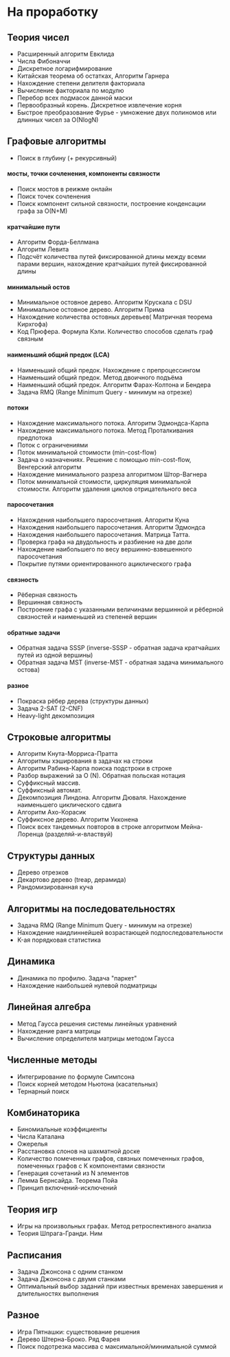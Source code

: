 # На проработку

## Теория чисел
* Расширенный алгоритм Евклида
* Числа Фибоначчи
* Дискретное логарифмирование
* Китайская теорема об остатках, Алгоритм Гарнера
* Нахождение степени делителя факториала
* Вычисление факториала по модулю
* Перебор всех подмасок данной маски
* Первообразный корень. Дискретное извлечение корня
* Быстрое преобразование Фурье - умножение двух полиномов или длинных чисел за O(NlogN)

## Графовые алгоритмы

* Поиск в глубину (+ рекурсивный)

#### мосты, точки сочленения, компоненты связности

* Поиск мостов в реижме онлайн
* Поиск точек сочленения
* Поиск компонент сильной связности, построение конденсации графа за O(N+M)

#### кратчайшие пути
* Алгоритм Форда-Беллмана
* Алгоритм Левита
* Подсчёт количества путей фиксированной длины между всеми парами вершин, нахождение кратчайших путей фиксированной длины

#### минимальный остов
* Минимальное остовное дерево. Алгоритм Крускала с DSU
* Минимальное остовное дерево. Алгоритм Прима
* Нахождение количества остовных деревьев( Матричная теорема Кирхгофа)
* Код Прюфера. Формула Кэли. Количество способов сделать граф связным


#### наименьший общий предок (LCA)
* Наименьший общий предок. Нахождение с препроцессингом
* Наименьший общий предок. Метод двоичного подъёма
* Наименьший общий предок. Алгоритм Фарах-Колтона и Бендера
* Задача RMQ (Range Minimum Query - минимум на отрезке)

#### потоки

* Нахождение максимального потока. Алгоритм Эдмондса-Карпа
* Нахождение максимального потока. Метод Проталкивания предпотока
* Поток с ограничениями
* Поток минимальной стоимости (min-cost-flow)
* Задача о назначениях. Решение с помощью min-cost-flow, Венгерский алгоритм
* Нахождение минимального разреза алгоритмом Штор-Вагнера
* Поток минимальной стоимости, циркуляция минимальной стоимости. Алгоритм удаления циклов отрицательного веса

#### паросочетания
* Нахождения наибольшего паросочетания. Алгоритм Куна
* Нахождения наибольшего паросочетания. Алгоритм Эдмондса
* Нахождения наибольшего паросочетания. Матрица Татта.
* Проверка графа на двудольность и разбиение на две доли
* Нахождение наибольшего по весу вершинно-взвешенного паросочетания
* Покрытие путями ориентированного ациклического графа

#### связность
* Рёберная связность
* Вершинная связность
* Построение графа с указанными величинами вершинной и рёберной связностей и наименьшей из степеней вершин

#### обратные задачи
* Обратная задача SSSP (inverse-SSSP - обратная задача кратчайших путей из одной вершины)
* Обратная задача MST (inverse-MST - обратная задача минимального остова)

#### разное
* Покраска рёбер дерева (структуры данных)
* Задача 2-SAT (2-CNF)
* Heavy-light декомпозиция


## Строковые алгоритмы
* Алгоритм Кнута-Морриса-Пратта
* Алгоритмы хэширования в задачах на строки
* Алгоритм Рабина-Карпа поиска подстроки в строке
* Разбор выражений за O (N). Обратная польская нотация
* Суффиксный массив.
* Суффиксный автомат.
* Декомпозиция Линдона. Алгоритм Дюваля. Нахождение наименьшего циклического сдвига
* Алгоритм Ахо-Корасик
* Суффиксное дерево. Алгоритм Укконена
* Поиск всех тандемных повторов в строке алгоритмом Мейна-Лоренца (разделяй-и-властвуй)

## Структуры данных
* Дерево отрезков
* Декартово дерево (treap, дерамида)
* Рандомизированная куча

## Алгоритмы на последовательностях
* Задача RMQ (Range Minimum Query - минимум на отрезке)
* Нахождение наидлиннейшей возрастающей подпоследовательности
* K-ая порядковая статистика

## Динамика
* Динамика по профилю. Задача "паркет"
* Нахождение наибольшей нулевой подматрицы

## Линейная алгебра
* Метод Гаусса решения системы линейных уравнений
* Нахождение ранга матрицы
* Вычисление определителя матрицы методом Гаусса

## Численные методы
* Интегрирование по формуле Симпсона
* Поиск корней методом Ньютона (касательных)
* Тернарный поиск


## Комбинаторика
* Биномиальные коэффициенты
* Числа Каталана
* Ожерелья
* Расстановка слонов на шахматной доске
* Количество помеченных графов, связных помеченных графов, помеченных графов с K компонентами связности
* Генерация сочетаний из N элементов
* Лемма Бернсайда. Теорема Пойа
* Принцип включений-исключений

## Теория игр
* Игры на произвольных графах. Метод ретроспективного анализа
* Теория Шпрага-Гранди. Ним

## Расписания
* Задача Джонсона с одним станком
* Задача Джонсона с двумя станками
* Оптимальный выбор заданий при известных временах завершения и длительностях выполнения

## Разное
* Игра Пятнашки: существование решения
* Дерево Штерна-Броко. Ряд Фарея
* Поиск подотрезка массива с максимальной/минимальной суммой
